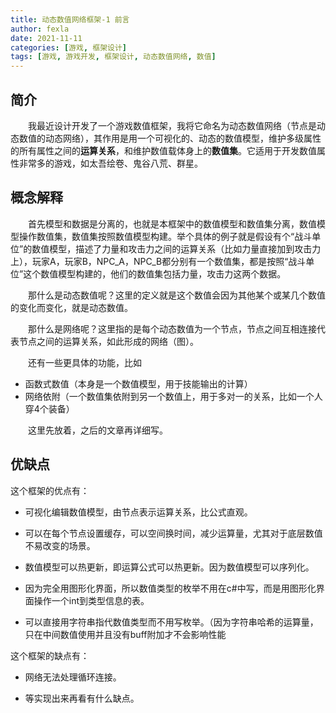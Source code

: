 ```yaml
---
title: 动态数值网络框架-1 前言
author: fexla
date: 2021-11-11
categories: [游戏, 框架设计]
tags: [游戏, 游戏开发, 框架设计, 动态数值网络, 数值]
---
```

## 简介

　　我最近设计开发了一个游戏数值框架，我将它命名为动态数值网络（节点是动态数值的动态网络），其作用是用一个可视化的、动态的数值模型，维护多级属性的所有属性之间的**运算关系**，和维护数值载体身上的**数值集**。它适用于开发数值属性非常多的游戏，如太吾绘卷、鬼谷八荒、群星。

## 概念解释

　　首先模型和数据是分离的，也就是本框架中的数值模型和数值集分离，数值模型操作数值集，数值集按照数值模型构建。举个具体的例子就是假设有个“战斗单位”的数值模型，描述了力量和攻击力之间的运算关系（比如力量直接加到攻击力上），玩家A，玩家B，NPC_A，NPC_B都分别有一个数值集，都是按照“战斗单位”这个数值模型构建的，他们的数值集包括力量，攻击力这两个数据。

　　那什么是动态数值呢？这里的定义就是这个数值会因为其他某个或某几个数值的变化而变化，就是动态数值。

　　那什么是网络呢？这里指的是每个动态数值为一个节点，节点之间互相连接代表节点之间的运算关系，如此形成的网络（图）。

　　还有一些更具体的功能，比如
- 函数式数值（本身是一个数值模型，用于技能输出的计算）
- 网络依附（一个数值集依附到另一个数值上，用于多对一的关系，比如一个人穿4个装备）

　　这里先放着，之后的文章再详细写。

## 优缺点

这个框架的优点有：

- 可视化编辑数值模型，由节点表示运算关系，比公式直观。

- 可以在每个节点设置缓存，可以空间换时间，减少运算量，尤其对于底层数值不易改变的场景。

- 数值模型可以热更新，即运算公式可以热更新。因为数值模型可以序列化。

- 因为完全用图形化界面，所以数值类型的枚举不用在c#中写，而是用图形化界面操作一个int到类型信息的表。

- 可以直接用字符串指代数值类型而不用写枚举。（因为字符串哈希的运算量，只在中间数值使用并且没有buff附加才不会影响性能

这个框架的缺点有：

- 网络无法处理循环连接。

- 等实现出来再看有什么缺点。
